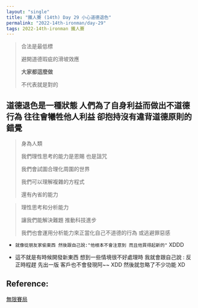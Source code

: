 ```yaml
---
layout: "single"
title: "鐵人賽 (14th) Day 29 小心道德退色"
permalink: "2022-14th-ironman/day-29"
tags: 2022-14th-ironman 鐵人賽
---
```


> 合法是最低標 
>
> 避開道德瑕疵的滑坡效應 
>
> **大家都這麼做**
>
> 不代表就是對的


## 道德退色是一種狀態 人們為了自身利益而做出不道德行為 往往會犧牲他人利益 卻抱持沒有違背道德原則的錯覺

> 身為人類
>
> 我們理性思考的能力是恩賜 也是詛咒
>
> 我們會試圖合理化周圍的世界
>
> 我們可以理解複雜的方程式
>
> 還有內省的能力 

> 理性思考和分析能力
> 
> 讓我們能解決難題 推動科技進步
>
> 我們也會運用分析能力來正當化自己不道德的行為 或逃避罪惡感
>

- `就像從朋友家偷東西 然後跟自己說:"他根本不會注意到 而且他買得起新的"` XDDD

- 這不就是有時候開發新東西 想到一些情境很不好處理時 我就會跟自己說 : 反正時程趕 先出一版 客戶也不會發現阿~~ XDD 然後就忽略了不少功能 XD



## Reference:

[無限賽局](https://www.books.com.tw/products/0010879567?sloc=main)  